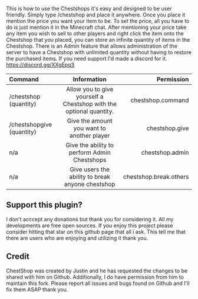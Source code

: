 This is how to use the Chestshops it's easy and designed to be user friendly. Simply type /chestshop and place it anywhere. Once you place it mention the price you want your item to be. To set the price, all you have to do is just mention it in the Minecraft chat. After mentioning your price take any item you wish to sell to other players and right click the item onto the Chestshop that you placed, you can store an infinite quantity of items in the Chestshop. There is an Admin feature that allows administration of the server to have a Chestshop with unlimited quantity without having to restore the purchased items. 
If you need support I'd made a discord for it.
https://discord.gg/XXgEpq3

| Command | Information | Permission |
| :---         |     :---:      |          ---: |
| /chestshop (quantity)  | Allow you to give yourself a Chestshop with the optional quantity.     | chestshop.command    |
| /chestshopgive (quantity)   | Give the amount you want to another player   | chestshop.give      |
| n/a   | Give the ability to perform Admin Chestshops   | chestshop.admin
| n/a   | Give users the ability to break anyone chestshop   | chestshop.break.others

## Support this plugin?
I don't acccept any donations but thank you for considering it. All my developments are free open sources. If you enjoy this project please consider hitting that star on this github page that all i ask. This tell me that there are users who are enjoying and utilizing it thank you.

## Credit
ChestShop was created by Justin and he has requested the changes to be shared with him on Github. Additionally, I do have permission from him to maintain this fork. Please report all issues and bugs found on Github and I'll fix them ASAP thank you. 
